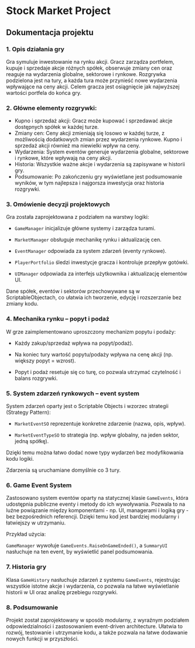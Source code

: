 # Stock Market Project

## Dokumentacja projektu

### 1. Opis działania gry
Gra symuluje inwestowanie na rynku akcji. Gracz zarządza portfelem, kupuje i sprzedaje akcje różnych spółek, obserwuje zmiany cen oraz reaguje na wydarzenia globalne, sektorowe i rynkowe. Rozgrywka podzielona jest na tury, a każda tura może przynieść nowe wydarzenia wpływające na ceny akcji. Celem gracza jest osiągnięcie jak najwyższej wartości portfela do końca gry.

### 2. Główne elementy rozgrywki:

- Kupno i sprzedaż akcji: Gracz może kupować i sprzedawać akcje dostępnych spółek w każdej turze.
- Zmiany cen: Ceny akcji zmieniają się losowo w każdej turze, z możliwością dodatkowych zmian przez wydarzenia rynkowe. Kupno i sprzedaż akcji również ma niewielki wpływ na ceny.
- Wydarzenia: System eventów generuje wydarzenia globalne, sektorowe i rynkowe, które wpływają na ceny akcji.
- Historia: Wszystkie ważne akcje i wydarzenia są zapisywane w historii gry.
- Podsumowanie: Po zakończeniu gry wyświetlane jest podsumowanie wyników, w tym najlepsza i najgorsza inwestycja oraz historia rozgrywki.

### 3. Omówienie decyzji projektowych

Gra została zaprojektowana z podziałem na warstwy logiki:

- `GameManager` inicjalizuje główne systemy i zarządza turami.

- `MarketManager` obsługuje mechanikę rynku i aktualizację cen.

- `EventManager` odpowiada za system zdarzeń (eventy rynkowe).

- `PlayerPortfolio` śledzi inwestycje gracza i kontroluje przepływ gotówki.

- `UIManager` odpowiada za interfejs użytkownika i aktualizację elementów UI.

Dane spółek, eventów i sektorów przechowywane są w ScriptableObjectach, co ułatwia ich tworzenie, edycję i rozszerzanie bez zmiany kodu.


### 4. Mechanika rynku – popyt i podaż

W grze zaimplementowano uproszczony mechanizm popytu i podaży:

- Każdy zakup/sprzedaż wpływa na popyt/podaż).

- Na koniec tury wartość popytu/podaży wpływa na cenę akcji (np. większy popyt = wzrost).

- Popyt i podaż resetuje się co turę, co pozwala utrzymać czytelność i balans rozgrywki.

### 5. System zdarzeń rynkowych – event system

System zdarzeń oparty jest o Scriptable Objects i wzorzec strategii (Strategy Pattern):

- `MarketEventSO` reprezentuje konkretne zdarzenie (nazwa, opis, wpływ).

- `MarketEventTypeSO` to strategia (np. wpływ globalny, na jeden sektor, jedną spółkę).

Dzięki temu można łatwo dodać nowe typy wydarzeń bez modyfikowania kodu logiki.

Zdarzenia są uruchamiane domyślnie co 3 tury.

### 6. Game Event System
Zastosowano system eventów oparty na statycznej klasie `GameEvents`, która udostępnia publiczne eventy i metody do ich wywoływania. Pozwala to na luźne powiązanie między komponentami - np. UI, managerami i logiką gry - bez bezpośrednich referencji. Dzięki temu kod jest bardziej modularny i łatwiejszy w utrzymaniu.

Przykład użycia: 

`GameManager` wywołuje `GameEvents.RaiseOnGameEnded()`, a `SummaryUI` nasłuchuje na ten event, by wyświetlić panel podsumowania.

### 7. Historia gry
Klasa `GameHistory` nasłuchuje zdarzeń z systemu `GameEvents`, rejestrując wszystkie istotne akcje i wydarzenia, co pozwala na łatwe wyświetlanie historii w UI oraz analizę przebiegu rozgrywki.

### 8. Podsumowanie
Projekt został zaprojektowany w sposób modularny, z wyraźnym podziałem odpowiedzialności i zastosowaniem event-driven architecture. Ułatwia to rozwój, testowanie i utrzymanie kodu, a także pozwala na łatwe dodawanie nowych funkcji w przyszłości.

